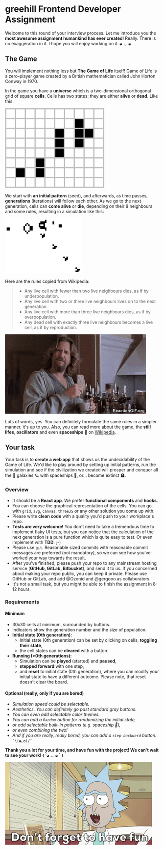 # greehill Frontend Developer Assignment

Welcome to this round of your interview process. Let me introduce you the **most awesome assignment humankind has ever created**! Really. There is no exaggeration in it. I hope you will enjoy working on it. `◕ ◡ ◕`

## The Game

You will implement nothing less but **The Game of Life** itself! Game of Life is a zero-player game created by a British mathematician called John Horton Conway in 1970.

In the game you have a **universe** which is a two-dimensional orthogonal grid of square **cells**. Cells has two states: they are either **alive** or **dead**. Like this:

![State of cells](img/Game_of_life_infinite1.svg)

We start with **an initial pattern** (seed), and afterwards, as time passes, **generations** (iterations) will follow each other. As we go to the next generation, cells can **come alive** or **die**, depending on their 8 neighbours and some rules, resulting in a simulation like this:

![Game of life simulation](img/Gospers_glider_gun.gif)

Here are the rules copied from Wikipedia:

> - Any live cell with fewer than two live neighbours dies, as if by underpopulation.
> - Any live cell with two or three live neighbours lives on to the next generation.
> - Any live cell with more than three live neighbours dies, as if by overpopulation.
> - Any dead cell with exactly three live neighbours becomes a live cell, as if by reproduction.

![I'm confused!](img/Confused-GIF.gif)

Lots of words, yes. You can definitely formulate the same rules in a simpler manner, it's up to you. Also, you can read more about the game, the **still lifes**, **oscillators** and even **spaceships** 🚀 on [Wikipedia](https://en.wikipedia.org/wiki/Conway's_Game_of_Life).

## Your task

Your task is to **create a web app** that shows us the undecidability of the Game of Life. We'd like to play around by setting up initial patterns, run the simulation and see if the civilization we created will prosper and conquer all the 🌌 galaxies 🪐 with spaceships 🚀, or... become extinct 🪦.

### Overview

- It should be a **React app**. We prefer **functional components** and **hooks**.
- You can choose the graphical representation of the cells. You can go with `grid`, `svg`, `canvas`, `threeJS` or any other solution you come up with.
- Please write **clean code** with a quality you'd push to your workplace's repo.
- **Tests are very welcome!** You don't need to take a tremendous time to implement flaky UI tests, but you can notice that the calculation of the next generation is a pure function which is quite easy to test. Or even implement with **TDD**. ;-)
- Please use `git`. Reasonable sized commits with reasonable commit messages are preferred (not mandatory), so we can see how you've worked your way towards the result.
- After you've finished, please push your repo to any mainstream hosting service (**GitHub, GitLab, Bitbucket**), and send it to us. If you concerned about making your repo public, you can keep it private. Please use GitHub or GitLab, and add @Ozonid and @gergooo as collaborators.
- It's not a small task, but you might be able to finish the assignment in 8-12 hours.

### Requirements

#### Minimum

- 30x30 cells at minimum, surrounded by buttons.
- Indicators show the generation number and the size of population.
- **Initial state (0th generation):**
  - Initial state (0th generation) can be set by clicking on cells, **toggling their state**,
  - the cell states can be **cleared** with a button.
- **Running (>0th generations):**
  - Simulation can be **played** (started) and **paused**,
  - **stepped forward** with one step,
  - and **reset** to initial state (0th generation), where you can modify your initial state to have a different outcome. Please note, that reset doesn't clear the board.

#### Optional (really, only if you are bored)

- _Simulation speed could be selectable._
- _Aesthetics. You can definitely go past standard gray buttons._
- _You can even add selectable color themes._
- _You can add a `Random` button for randomizing the initial state,_
- _or add selectable built-in patterns (e.g. spaceship 🚀),_
- _or even combining the two!_
- _And if you are really, really bored, you can add a `step backward` button._ `¯\(◉◡◔)/¯`

**Thank you a lot for your time, and have fun with the project! We can't wait to see your work! `{´◕ ◡ ◕｀}`**

![Have fun!](img/have_fun.gif)
